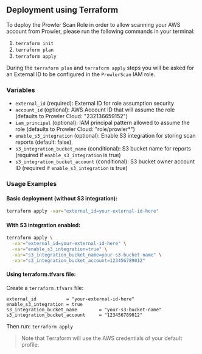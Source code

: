 ## Deployment using Terraform

To deploy the Prowler Scan Role in order to allow scanning your AWS account from Prowler, please run the following commands in your terminal:

1. `terraform init`
2. `terraform plan`
3. `terraform apply`

During the `terraform plan` and `terraform apply` steps you will be asked for an External ID to be configured in the `ProwlerScan` IAM role.

### Variables

- `external_id` (required): External ID for role assumption security
- `account_id` (optional): AWS Account ID that will assume the role (defaults to Prowler Cloud: "232136659152")
- `iam_principal` (optional): IAM principal pattern allowed to assume the role (defaults to Prowler Cloud: "role/prowler*")
- `enable_s3_integration` (optional): Enable S3 integration for storing scan reports (default: false)
- `s3_integration_bucket_name` (conditional): S3 bucket name for reports (required if `enable_s3_integration` is true)
- `s3_integration_bucket_account` (conditional): S3 bucket owner account ID (required if `enable_s3_integration` is true)

### Usage Examples

#### Basic deployment (without S3 integration):
```bash
terraform apply -var="external_id=your-external-id-here"
```

#### With S3 integration enabled:
```bash
terraform apply \
  -var="external_id=your-external-id-here" \
  -var="enable_s3_integration=true" \
  -var="s3_integration_bucket_name=your-s3-bucket-name" \
  -var="s3_integration_bucket_account=123456789012"
```

#### Using terraform.tfvars file:
Create a `terraform.tfvars` file:
```hcl
external_id           = "your-external-id-here"
enable_s3_integration = true
s3_integration_bucket_name        = "your-s3-bucket-name"
s3_integration_bucket_account     = "123456789012"
```

Then run: `terraform apply`

> Note that Terraform will use the AWS credentials of your default profile.
